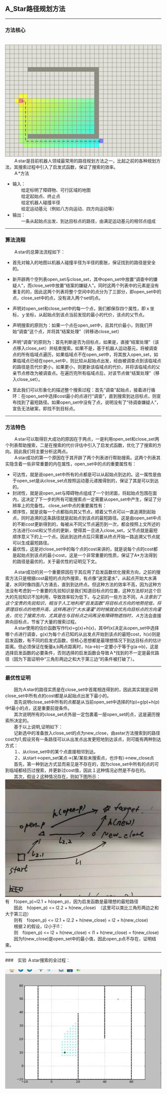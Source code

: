 ## A_Star路径规划方法
---
### 方法核心
   　　　　　<img>![dwa](./Pictures/a-star-trap.png)  
　　Ａstar是目前机器人领域最常用的路径规划方法之一，比起之前的各种规划方法，其搜索过程中引入了启发式函数，保证了搜索的效率。  
　　Ａ*方法  
 - 输入：  
　　给定标明了障碍物、可行区域的地图  
　　给定起始点、终止点  
　　给定机器人碰撞半径  
　　给定运动基元（例如八方向运动、四方向运动等）  
 - 输出：  
　　一条从起始点出发、到达目标点的路径，由满足运动基元的相邻点组成  
---

### 算法流程
　　Ａstar的总算法流程如下：
 - 首先对输入的地图以机器人碰撞半径为半径的膨胀，保证找到的路径是安全的。
 - 新开辟两个空列表open_set与close_set，其中open_set中放置“调查中的嫌疑人”，而close_set中放置“结案的嫌疑人”。同时这两个列表中的元素是没有重复的的，因此这两个列表将整个空间中的点分为了三部分，即open_set中的点，close_set中的点，没有进入两个set的点。
 - 声明对open_set和close_set中的每一个点，我们都保存四个属性，即ｘ坐标，ｙ坐标，从起始点到该点当前发现的最小的代价，该点的父节点。
 - 声明搜索的原则为：如果一个点在open_set中，且其代价最小，则我们开始“调查”这个点，并将其“结案处理”（转移进close_set）
 - 声明“调查”的原则为：首先判断是否为目标点，如果是，直接“结案处理”（该点移入close_set）并结束搜索。如果不是，基于机器人运动基元，将被调查点的所有临域点遍历，如果临域点不在open_set中，将其放入open_set，如果临域点已经在open_set中，则比较从起始点出发，经由被调查点到该临域点的路径是否代价更小，如果更小，则更新该临域点的代价，并将该临域点的父亲节点修改为被调查点。在遍历完所有临域点后，对该节点做“结案处理”（移入close_set）。
 
 - 至此我们可以形象化的描述整个搜索过程：首先“调查”起始点，接着进行循环：在open_set中选择cost最小的点进行“调查”，直到搜索到达目标点，则宣布找到了最短路径。如果open_set中没有了点，说明没有了“待调查嫌疑人”，宣告无法破案，即找不到目标点。

---

### 方法特色
　　Ａstar可以取得巨大成功的原因在于两点，一是利用open_set和close_set两个列表帮助搜索，二是在搜索的代价评估中引入了启发式函数，优化了了搜索的方向。因此我们将主要分析这两点。  
　　Ａstar成功的第一个原因在于其开辟了两个列表进行帮助搜索。这两个列表其实隐含着一些非常重要的内在属性，open_set中的点的重要属性有：
 - 可达性，就是说open_set中所有的点都是可以从起始点到达的。这一属性是由于open_set是从close_set点按照运动基元递推得到的，保证了其是可以到达的。
 - 封闭性，就是说open_set与障碍物点组成了一个封闭面，将起始点包围在面内，这决定了下一步的所有可能搜索点一定需要从open_set中产生，保证了分辨率上的完备性。
close_set中点的重要属性有：
 - 顺序性，就是说每一个点都指向其父节点，顺着父节点可以一直追溯到起始点，同时追溯的这条路径就是起始点到该点的最短路径。这是由open_set中点的不断cost更新得到的，每被从不同父节点遍历到一次，都会按照上文所述的方法进行cost和父节点的更新，使得其一旦进入close_set，父节点就是最短顺序意义下的上一个点。因此到达终点后只需要从终点开始一路追溯父节点就可以生成最短路径。
 - 最优性，这是对close_set中的每个点的cost来讲的，就是说每个点的cost都是起始点到该点的最小cost，这是一个非常重要的性质，保证了A*方法得到的路径是最优的，关于最优性的证明见下文。

　　Ａstar成功的另一个重要原因在于其应用了启发函数优化搜索方向，之前的搜索方法只是根据cost最短的点向外搜索，有点像“迷宫灌水”，从起点开始大水满灌，水同时像四面八方涌去，直到到达终点。但这种方法的效率不高，因为这种方法没有考虑到一个重要的先验知识是我们知道目标点的位置，这种方法却对这个巨大的先验知识不加利用，导致效率较为低下。与之前的一些方法不同，Ａ*注意到了这个宝贵的先验知识，相当于人工地利用“启发函数”将目标点方向的地势挖低，将原理目标点的地势升高，这样再进行“大水漫灌”的时候就会优先向目标点的方向灌去，优化了搜索方向，尤其是在与目标点之间再没有障碍物遮挡时，Ａ*方法会直接奔向目标点，节省了大量的搜索过程。  
　　Ａstar使用的估价函数写作f(x)=g(x)+h(x)，其中f(x)决定从open_set中选择哪个点进行调查，g(x)为每个点已知的从出发点开始到该点的最短cost，h(x)则是启发函数，有不同的启发式函数，但核心思想都是最理想情况下到达目标点的估计距离。但必须保证在衡量a,b两点距离时，h(a->b)一定要小于等于g(a->b)，这是选择启发函数的必要条件，否则选择的启发函数会导致Ａ*找到的不一定是最优路径（因为下面证明中“三角形两边之和大于第三边”的条件被打破了）。

---

### 最优性证明
　　因为Ａstar的路径实质是在close_set中首尾相连得到的，因此其实就是证明close_set中所有点的cost都是从起始点出发下最小的。  
　　首先说明close_set中所有的点都是从当前open_set中选择的f(p)=g(p)+h(p)中f最小的点，这是重要前提条件。  
　　其次说明所有的close_set点外层一定包裹着一层open_set的点，这是遍历搜索所决定的。  
　　基于以上说明,证明如下：  
　　记新选中的准备放入close_set的点为new_close，由astar方法搜索到的路径cost为l1,假设另有一条路径可以从出发点出发更短地到达该点，则可能有两种到达方式：  
　　１、从close_set中的某个点直接相邻到达。  
　　２、从start->open_set某点->(某/某些未搜索点，也许有)->new_close点  
　　首先，第一种到达方式显而易见是不存在的，因为close_set中所有的点的可到临域都经历过搜索，并更新过cost值，因此１这种情况必然是不存在的。  
　　其次，假设２这种情况存在，则如下图所示：  
<img>![dwa](./Pictures/A_star_prove.jpg)
　　有　f(open_p)=l2.1 + h(open_p)，因为启发函数是最理想的最短路径  
　　因此　h(open_p) <= l2.2 + h(new_close)　（这里可以类比三角形两边之和大于第三边）  
　　则有　f(open_p) <= l2.1 + l2.2 + h(new_close) = l2 + h(new_close)  
　　根据２的假设，l2小于l1：　  
　　则　f(open_p) <= l2 + h(new_close) < l1 + h(new_close) = f(new_close)  
　　因为f(new_close)是open_set中的最小值，因此open_p点不存在，证明结束。  

---

###　实验
Ａstar搜索的全过程：  
　　<img>![dwa](./Pictures/a_star.gif)




























